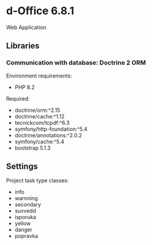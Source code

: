 # d-Office 6.8.1

Web Application

## Libraries

### Communication with database: Doctrine 2 ORM

Environment requirements:
* PHP 8.2

Required:
* doctrine/orm:^2.15
* doctrine/cache:^1.12
* tecnickcom/tcpdf:^6.3
* symfony/http-foundation:^5.4
* doctrine/annotations:^2.0.2
* symfony/cache:^5.4
* bootstrap 5.1.3

## Settings

Project task type classes:
* info
* warnning
* secondary
* suvvedd
* isporuka
* yellow
* danger
* popravka
